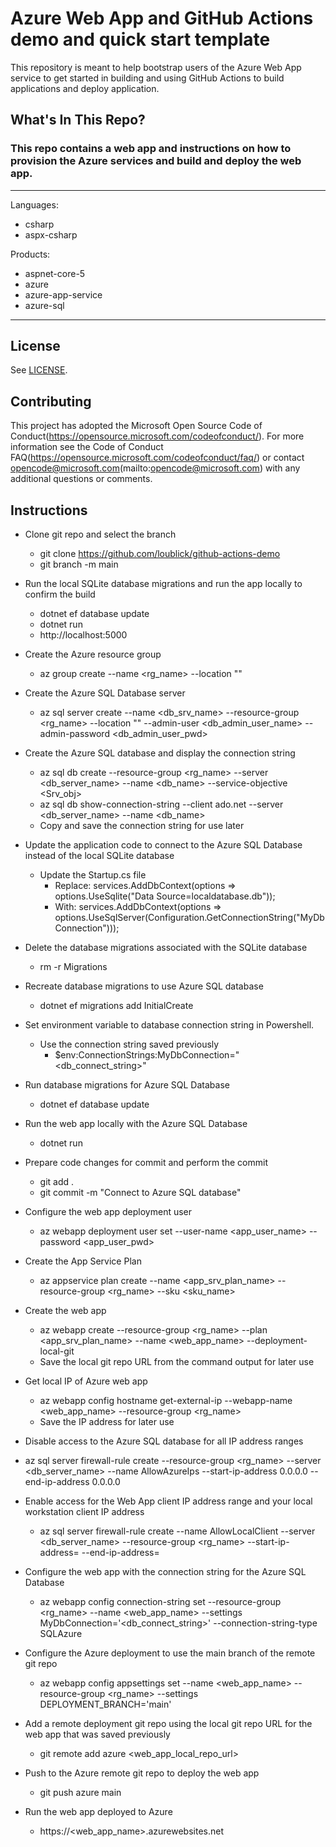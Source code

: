 # Azure Web App and GitHub Actions demo and quick start template

This repository is meant to help bootstrap users of the Azure Web App service to get started in building and using GitHub Actions to build applications and deploy application.

## What's In This Repo?

### This repo contains a web app and instructions on how to provision the Azure services and build and deploy the web app.
---
Languages:
- csharp
- aspx-csharp

Products:
- aspnet-core-5
- azure
- azure-app-service
- azure-sql
---

## License

See [LICENSE](LICENSE.md).

## Contributing

This project has adopted the Microsoft Open Source Code of Conduct(https://opensource.microsoft.com/codeofconduct/). For more information see the Code of Conduct FAQ(https://opensource.microsoft.com/codeofconduct/faq/) or contact opencode@microsoft.com(mailto:opencode@microsoft.com) with any additional questions or comments.

## Instructions

* Clone git repo and select the branch
    * git clone https://github.com/loublick/github-actions-demo
    * git branch -m main

* Run the local SQLite database migrations and run the app locally to confirm the build
  * dotnet ef database update
  * dotnet run
  * http://localhost:5000

* Create the Azure resource group
  * az group create --name <rg_name> --location "<location>"

* Create the Azure SQL Database server
  * az sql server create --name <db_srv_name> --resource-group <rg_name> --location "<location>" --admin-user <db_admin_user_name> --admin-password <db_admin_user_pwd>

* Create the Azure SQL database and display the connection string
  * az sql db create --resource-group <rg_name> --server <db_server_name> --name <db_name> --service-objective <Srv_obj>
  * az sql db show-connection-string --client ado.net --server <db_server_name> --name <db_name>
  * Copy and save the connection string for use later

* Update the application code to connect to the Azure SQL Database instead of the local SQLite database
  * Update the Startup.cs file
    * Replace: services.AddDbContext<MyDatabaseContext>(options => options.UseSqlite("Data Source=localdatabase.db"));
    * With: services.AddDbContext<MyDatabaseContext>(options => options.UseSqlServer(Configuration.GetConnectionString("MyDbConnection")));

* Delete the database migrations associated with the SQLite database
  * rm -r Migrations

* Recreate database migrations to use Azure SQL database
  * dotnet ef migrations add InitialCreate

* Set environment variable to database connection string in Powershell.
  * Use the connection string saved previously
    * $env:ConnectionStrings:MyDbConnection="<db_connect_string>"

* Run database migrations for Azure SQL Database
  * dotnet ef database update

* Run the web app locally with the Azure SQL Database
  * dotnet run

* Prepare code changes for commit and perform the commit
  * git add .
  * git commit -m "Connect to Azure SQL database"

* Configure the web app deployment user
  * az webapp deployment user set --user-name <app_user_name> --password <app_user_pwd>

* Create the App Service Plan
  * az appservice plan create --name <app_srv_plan_name> --resource-group <rg_name> --sku <sku_name>

* Create the web app
  * az webapp create --resource-group <rg_name> --plan <app_srv_plan_name> --name <web_app_name> --deployment-local-git
  * Save the local git repo URL from the command output for later use

* Get local IP of Azure web app
  * az webapp config hostname get-external-ip --webapp-name <web_app_name> --resource-group <rg_name>
  * Save the IP address for later use

* Disable access to the Azure SQL database for all IP address ranges
* az sql server firewall-rule create --resource-group <rg_name> --server <db_server_name> --name AllowAzureIps --start-ip-address 0.0.0.0 --end-ip-address 0.0.0.0

* Enable access for the Web App client IP address range and your local workstation client IP address
  * az sql server firewall-rule create --name AllowLocalClient --server <db_server_name> --resource-group <rg_name> --start-ip-address=<webapp-ip> --end-ip-address=<webapp-ip>

* Configure the web app with the connection string for the Azure SQL Database
  * az webapp config connection-string set --resource-group <rg_name> --name <web_app_name> --settings MyDbConnection='<db_connect_string>' --connection-string-type SQLAzure

* Configure the Azure deployment to use the main branch of the remote git repo
  * az webapp config appsettings set --name <web_app_name> --resource-group <rg_name> --settings DEPLOYMENT_BRANCH='main'

* Add a remote deployment git repo using the local git repo URL for the web app that was saved previously
  * git remote add azure <web_app_local_repo_url>

* Push to the Azure remote git repo to deploy the web app
  * git push azure main

* Run the web app deployed to Azure
  * https://<web_app_name>.azurewebsites.net
